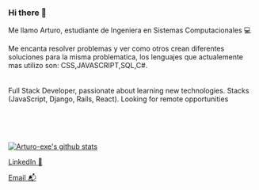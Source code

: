 

### Hi there 👋

Me llamo Arturo, estudiante de Ingeniera en Sistemas Computacionales 💻 

Me encanta resolver problemas y ver como otros crean diferentes soluciones para la misma problematica, los lenguajes que actualemente mas utilizo son: CSS,JAVASCRIPT,SQL,C#.
<br><br><br>
Full Stack Developer, passionate about learning new technologies. Stacks (JavaScript, Django, Rails, React). Looking for remote opportunities

<br>
<br>
<br>


[![Arturo-exe's github stats](https://github-readme-stats.vercel.app/api?username=Arturo-exe&show_icons=true&theme=synthwave)](https://github.com/Arturo-exe/)



[LinkedIn 💼](https://www.linkedin.com/in/arturo-exe2022)


[Email 📬](mailto:amarturin)

